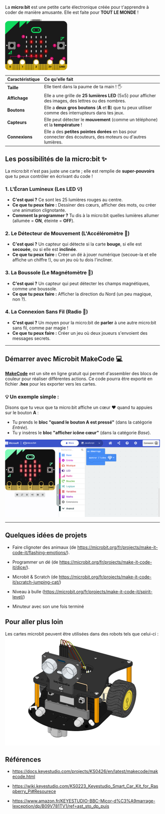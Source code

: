 

La **micro:bit** est une petite carte électronique créée pour t'apprendre à coder de manière amusante. Elle est faite pour **TOUT LE MONDE** !


<img src="./images/microbit.png" alt="Cate microbit" width=40%/>


| Caractéristique | Ce qu'elle fait |
| :--- | :--- |
| **Taille** | Elle tient dans la paume de ta main ! 🖐️ |
| **Affichage** | Elle a une grille de **25 lumières LED** (5x5) pour afficher des images, des lettres ou des nombres. |
| **Boutons** | Elle a **deux gros boutons** ($\mathbf{A}$ et $\mathbf{B}$) que tu peux utiliser comme des interrupteurs dans tes jeux. |
| **Capteurs** | Elle peut détecter le **mouvement** (comme un téléphone) et la **température** ! |
| **Connexions** | Elle a des **petites pointes dorées** en bas pour connecter des écouteurs, des moteurs ou d'autres lumières. |


## Les possibilités de la micro:bit ✨

La micro:bit n'est pas juste une carte ; elle est remplie de **super-pouvoirs** que tu peux contrôler en écrivant du code !

### 1. L'Écran Lumineux (Les **LED** 💡)

* **C'est quoi ?** Ce sont les 25 lumières rouges au centre.
* **Ce que tu peux faire :** Dessiner des cœurs, afficher des mots, ou créer une animation clignotante.
* **Comment la programmer ?** Tu dis à la micro:bit quelles lumières allumer (allumée = **ON**, éteinte = **OFF**).

### 2. Le Détecteur de Mouvement (L'**Accéléromètre** 🧭)

* **C'est quoi ?** Un capteur qui détecte si la carte **bouge**, si elle est **secouée**, ou si elle est **inclinée**.
* **Ce que tu peux faire :** Créer un dé à jouer numérique (secoue-la et elle affiche un chiffre !), ou un jeu où tu dois l'incliner.

### 3. La Boussole (Le **Magnétomètre** 🧭)

* **C'est quoi ?** Un capteur qui peut détecter les champs magnétiques, comme une boussole.
* **Ce que tu peux faire :** Afficher la direction du Nord (un peu magique, non ?).

### 4. La Connexion Sans Fil (**Radio** 📡)

* **C'est quoi ?** Un moyen pour la micro:bit de **parler** à une autre micro:bit sans fil, comme par magie !
* **Ce que tu peux faire :** Créer un jeu où deux joueurs s'envoient des messages secrets.

---

## Démarrer avec Microbit **MakeCode** 💻

[**MakeCode**](https://makecode.microbit.org/) est un site en ligne gratuit qui permet d'assembler des blocs de couleur pour réaliser différentes actions. Ce code pourra être exporté en fichier **.hex** pour les exporter vers les cartes.

### 💡 Un exemple simple :

Disons que tu veux que ta micro:bit affiche un cœur ❤️ quand tu appuies sur le bouton $\mathbf{A}$ :

* Tu prends le **bloc "quand le bouton A est pressé"** (dans la catégorie *Entrée*).
* Tu y insères le **bloc "afficher icône cœur"** (dans la catégorie *Base*).

![MakeCode](./images/makecode.png)

---

## Quelques idées de projets 

- Faire clignoter des animaux (de https://microbit.org/fr/projects/make-it-code-it/flashing-emotions/).

- Programmer un dé (de https://microbit.org/fr/projects/make-it-code-it/dice/).

- Microbit & Scratch (de https://microbit.org/fr/projects/make-it-code-it/scratch-jumping-cat/)

- Niveau à bulle (https://microbit.org/fr/projects/make-it-code-it/spirit-level/)

- Minuteur avec son une fois terminé
 

## Pour aller plus loin

Les cartes microbit peuvent être utilisées dans des robots tels que celui-ci : 
![Robot](./images/robot.png)



## Références

- https://docs.keyestudio.com/projects/KS0426/en/latest/makecode/makecode.html

- https://wiki.keyestudio.com/KS0223_Keyestudio_Smart_Car_Kit_for_Raspberry_Pi#Resourece

- https://www.amazon.fr/KEYESTUDIO-BBC-Micor-d%C3%A9marrage-lexception/dp/B09V781TV1/ref=ast_sto_dp_puis
